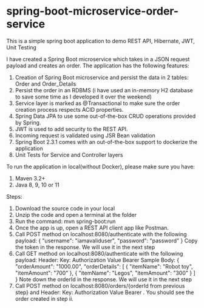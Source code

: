 # spring-boot-microservice-order-service
This is a simple spring boot application to demo REST API, Hibernate, JWT, Unit Testing

I have created a Spring Boot microservice which takes in a JSON request payload and creates an order. The application has the following features:

1. Creation of Spring Boot microservice and persist the data in 2 tables: Order and Order_Details
2. Persist the order in an RDBMS (i have used an in-memory H2 database to save some time as I developed it over the weekend)
3. Service layer is marked as @Transactional to make sure the order creation process respects ACID properties.
4. Spring Data JPA to use some out-of-the-box CRUD operations provided by Spring.
5. JWT is used to add security to the REST API.
6. Incoming request is validated using JSR Bean validation
7. Spring Boot 2.3.1 comes with an out-of-the-box support to dockerize the application
8. Unit Tests for Service and Controller layers


To run the application in local(without Docker), please make sure you have:

1. Maven 3.2+
2. Java 8, 9, 10 or 11

Steps:
1. Download the source code in your local
2. Unzip the code and open a terminal at the folder 
3. Run the command: mvn spring-boot:run 
4. Once the app is up, open a REST API client app like Postman.
5. Call POST method on localhost:8080/authenticate with the following payload:
     {
      "username": "iamavaliduser",
      "password": "password"
    }
    Copy the token in the response. We will use it in the next step
6. Call GET method on localhost:8080/authenticate with the following payload:
        Header: Key: Authorization Value Bearer <token from previous step>
        Sample Body: 
        {
          "orderAmount": "1000.00",
          "orderDetails": [
              {
                  "itemName": "Robot toy",
                  "itemAmount": "700"
              },
              {
                  "itemName": "Legos",
                  "itemAmount": "300"
              }
          ]
      }
     Note down the orderId in the response. We will use it in the next step
7. Call POST method on localhost:8080/orders/{orderId from previous step} and Header: Key: Authorization Value Bearer <token from step i>. You should see the            order created in step ii.
